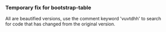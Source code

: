 ### Temporary fix for bootstrap-table

All are beautified versions, use the comment keyword 'vuvtdhh' to search for code that has changed from the original version.

